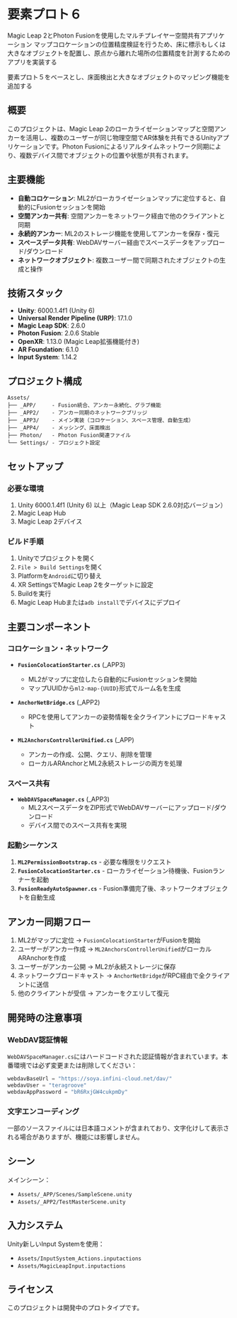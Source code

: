 # 要素プロト６

Magic Leap 2とPhoton Fusionを使用したマルチプレイヤー空間共有アプリケーション
マップコロケーションの位置精度検証を行うため、床に標示もしくは大きなオブジェクトを配置し、原点から離れた場所の位置精度を計測するためのアプリを実装する

要素プロト５をベースとし、床面検出と大きなオブジェクトのマッピング機能を追加する

## 概要

このプロジェクトは、Magic Leap 2のローカライゼーションマップと空間アンカーを活用し、複数のユーザーが同じ物理空間でAR体験を共有できるUnityアプリケーションです。Photon Fusionによるリアルタイムネットワーク同期により、複数デバイス間でオブジェクトの位置や状態が共有されます。

## 主要機能

- **自動コロケーション**: ML2がローカライゼーションマップに定位すると、自動的にFusionセッションを開始
- **空間アンカー共有**: 空間アンカーをネットワーク経由で他のクライアントと同期
- **永続的アンカー**: ML2のストレージ機能を使用してアンカーを保存・復元
- **スペースデータ共有**: WebDAVサーバー経由でスペースデータをアップロード/ダウンロード
- **ネットワークオブジェクト**: 複数ユーザー間で同期されたオブジェクトの生成と操作

## 技術スタック

- **Unity**: 6000.1.4f1 (Unity 6)
- **Universal Render Pipeline (URP)**: 17.1.0
- **Magic Leap SDK**: 2.6.0
- **Photon Fusion**: 2.0.6 Stable
- **OpenXR**: 1.13.0 (Magic Leap拡張機能付き)
- **AR Foundation**: 6.1.0
- **Input System**: 1.14.2

## プロジェクト構成

```
Assets/
├── _APP/     - Fusion統合、アンカー永続化、グラブ機能
├── _APP2/    - アンカー同期のネットワークブリッジ
├── _APP3/    - メイン実装（コロケーション、スペース管理、自動生成）
├── _APP4/    - メッシング、床面検出
├── Photon/   - Photon Fusion関連ファイル
└── Settings/ - プロジェクト設定
```

## セットアップ

### 必要な環境

1. Unity 6000.1.4f1 (Unity 6) 以上（Magic Leap SDK 2.6.0対応バージョン）
2. Magic Leap Hub
3. Magic Leap 2デバイス

### ビルド手順

1. Unityでプロジェクトを開く
2. `File > Build Settings`を開く
3. Platformを`Android`に切り替え
4. XR SettingsでMagic Leap 2をターゲットに設定
5. Buildを実行
6. Magic Leap Hubまたは`adb install`でデバイスにデプロイ

## 主要コンポーネント

### コロケーション・ネットワーク

- **`FusionColocationStarter.cs`** (\_APP3)
  - ML2がマップに定位したら自動的にFusionセッションを開始
  - マップUUIDから`ml2-map-{UUID}`形式でルーム名を生成

- **`AnchorNetBridge.cs`** (\_APP2)
  - RPCを使用してアンカーの姿勢情報を全クライアントにブロードキャスト

- **`ML2AnchorsControllerUnified.cs`** (\_APP)
  - アンカーの作成、公開、クエリ、削除を管理
  - ローカルARAnchorとML2永続ストレージの両方を処理

### スペース共有

- **`WebDAVSpaceManager.cs`** (\_APP3)
  - ML2スペースデータをZIP形式でWebDAVサーバーにアップロード/ダウンロード
  - デバイス間でのスペース共有を実現

### 起動シーケンス

1. **`ML2PermissionBootstrap.cs`** - 必要な権限をリクエスト
2. **`FusionColocationStarter.cs`** - ローカライゼーション待機後、Fusionランナーを起動
3. **`FusionReadyAutoSpawner.cs`** - Fusion準備完了後、ネットワークオブジェクトを自動生成

## アンカー同期フロー

1. ML2がマップに定位 → `FusionColocationStarter`がFusionを開始
2. ユーザーがアンカー作成 → `ML2AnchorsControllerUnified`がローカルARAnchorを作成
3. ユーザーがアンカー公開 → ML2が永続ストレージに保存
4. ネットワークブロードキャスト → `AnchorNetBridge`がRPC経由で全クライアントに送信
5. 他のクライアントが受信 → アンカーをクエリして復元

## 開発時の注意事項

### WebDAV認証情報

`WebDAVSpaceManager.cs`にはハードコードされた認証情報が含まれています。本番環境では必ず変更または削除してください：

```csharp
webdavBaseUrl = "https://soya.infini-cloud.net/dav/"
webdavUser = "teragroove"
webdavAppPassword = "bR6RxjGW4cukpmDy"
```

### 文字エンコーディング

一部のソースファイルには日本語コメントが含まれており、文字化けして表示される場合がありますが、機能には影響しません。

## シーン

メインシーン：
- `Assets/_APP/Scenes/SampleScene.unity`
- `Assets/_APP2/TestMasterScene.unity`

## 入力システム

Unity新しいInput Systemを使用：
- `Assets/InputSystem_Actions.inputactions`
- `Assets/MagicLeapInput.inputactions`

## ライセンス

このプロジェクトは開発中のプロトタイプです。
